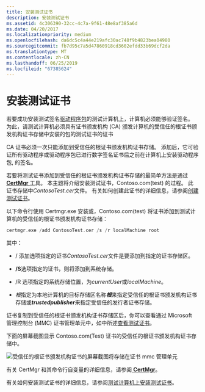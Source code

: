 ```yaml
---
title: 安装测试证书
description: 安装测试证书
ms.assetid: 4c306390-32cc-4c7a-9f61-48e8af385a6d
ms.date: 04/20/2017
ms.localizationpriority: medium
ms.openlocfilehash: da6dc5c4a44e219afc30ac748f9b4823bea04980
ms.sourcegitcommit: fb7d95c7a5d47860918cd3602efdd33b69dcf2da
ms.translationtype: MT
ms.contentlocale: zh-CN
ms.lasthandoff: 06/25/2019
ms.locfileid: "67385624"
---
```

# <a name="installing-test-certificates"></a>安装测试证书


若要成功安装测试签名[驱动程序包](driver-packages.md)的测试计算机上，计算机必须能够验证签名。 为此，请测试计算机必须具有证书颁发机构 (CA) 颁发计算机的受信任的根证书颁发机构证书存储中安装的包的测试证书的证书

CA 证书必须一次只能添加到受信任的根证书颁发机构证书存储。 添加后，它可验证所有驱动程序或驱动程序包已进行数字签名证书后之前在计算机上安装驱动程序包, 的签名。

若要将测试证书添加到受信任的根证书颁发机构证书存储的最简单方法是通过[ **CertMgr** ](https://docs.microsoft.com/windows-hardware/drivers/devtest/certmgr)工具。 本主题将介绍安装测试证书，Contoso.com(test) 的过程。 此证书存储中*ContosoTest.cer*文件。 有关如何创建此证书的详细信息，请参阅[创建测试证书](creating-test-certificates.md)。

以下命令行使用 Certmgr.exe 安装或，Contoso.com(test) 将证书添加到测试计算机的受信任的根证书颁发机构证书存储：

```cpp
certmgr.exe /add ContosoTest.cer /s /r localMachine root
```

其中：

-   / 添加选项指定的证书*ContosoTest.cer*文件是要添加到指定的证书存储区。

-   **/S**选项指定的证书，则将添加到系统存储。

-   /R 选项指定的系统存储位置，为*currentUser*或*localMachine*。

-   *根*指定为本地计算机的目标存储区名称***根***来指定受信任的根证书颁发机构证书存储或***trustedpublisher***来指定受信任的发行者证书存储。

证书复制到受信任的根证书颁发机构证书存储区后，你可以查看通过 Microsoft 管理控制台 (MMC) 证书管理单元中，如中所述[查看测试证书](viewing-test-certificates.md)。

下面的屏幕截图显示 Contoso.com(Test) 证书的受信任的根证书颁发机构证书存储中。

![受信任的根证书颁发机构证书的屏幕截图将存储在证书 mmc 管理单元](images/certstore2.png)

有关 CertMgr 和其命令行自变量的详细信息，请参阅[ **CertMgr**](https://docs.microsoft.com/windows-hardware/drivers/devtest/certmgr)。

有关如何安装测试证书的详细信息，请参阅[测试计算机上安装测试证书](installing-a-test-certificate-on-a-test-computer.md)。

 

 





